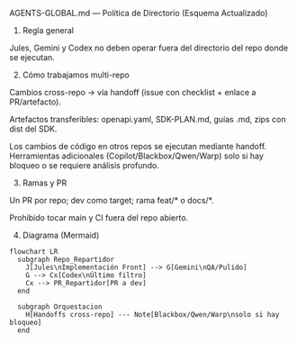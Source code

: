 AGENTS-GLOBAL.md — Política de Directorio (Esquema Actualizado)
1) Regla general

Jules, Gemini y Codex no deben operar fuera del directorio del repo donde se ejecutan.

2) Cómo trabajamos multi-repo

Cambios cross-repo → vía handoff (issue con checklist + enlace a PR/artefacto).

Artefactos transferibles: openapi.yaml, SDK-PLAN.md, guías .md, zips con dist del SDK.

Los cambios de código en otros repos se ejecutan mediante handoff. Herramientas adicionales (Copilot/Blackbox/Qwen/Warp) solo si hay bloqueo o se requiere análisis profundo.

3) Ramas y PR

Un PR por repo; dev como target; rama feat/* o docs/*.

Prohibido tocar main y CI fuera del repo abierto.

4) Diagrama (Mermaid)

```mermaid
flowchart LR
  subgraph Repo_Repartidor
    J[Jules\nImplementación Front] --> G[Gemini\nQA/Pulido]
    G --> Cx[Codex\nÚltimo filtro]
    Cx --> PR_Repartidor[PR a dev]
  end

  subgraph Orquestacion
    H[Handoffs cross-repo] --- Note[Blackbox/Qwen/Warp\nsolo si hay bloqueo]
  end
```
